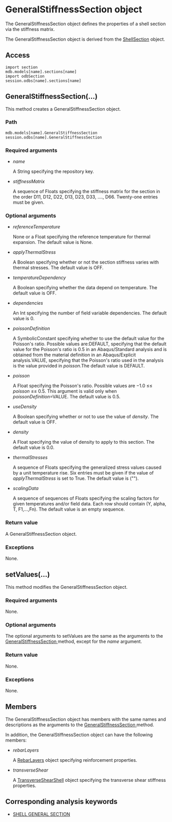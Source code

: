 # GeneralStiffnessSection object

The GeneralStiffnessSection object defines the properties of a shell section via the stiffness matrix.

The GeneralStiffnessSection object is derived from the [ShellSection](https://help.3ds.com/2022/english/DSSIMULIA_Established/SIMACAEKERRefMap/simaker-c-shellsectionpyc.htm?ContextScope=all) object.

## Access

```
import section
mdb.models[name].sections[name]
import odbSection
session.odbs[name].sections[name]
```

## GeneralStiffnessSection(...)



This method creates a GeneralStiffnessSection object.



### Path

```
mdb.models[name].GeneralStiffnessSection
session.odbs[name].GeneralStiffnessSection
```

### Required arguments

- *name*

  A String specifying the repository key.

- *stiffnessMatrix*

  A sequence of Floats specifying the stiffness matrix for the section in the order D11, D12, D22, D13, D23, D33, ...., D66. Twenty-one entries must be given.

### Optional arguments

- *referenceTemperature*

  None or a Float specifying the reference temperature for thermal expansion. The default value is None.

- *applyThermalStress*

  A Boolean specifying whether or not the section stiffness varies with thermal stresses. The default value is OFF.

- *temperatureDependency*

  A Boolean specifying whether the data depend on temperature. The default value is OFF.

- *dependencies*

  An Int specifying the number of field variable dependencies. The default value is 0.

- *poissonDefinition*

  A SymbolicConstant specifying whether to use the default value for the Poisson's ratio. Possible values are:DEFAULT, specifying that the default value for the Poisson's ratio is 0.5 in an Abaqus/Standard analysis and is obtained from the material definition in an Abaqus/Explicit analysis.VALUE, specifying that the Poisson's ratio used in the analysis is the value provided in *poisson*.The default value is DEFAULT.

- *poisson*

  A Float specifying the Poisson's ratio. Possible values are −1.0 ≤≤ *poisson* ≤≤ 0.5. This argument is valid only when *poissonDefinition*=VALUE. The default value is 0.5.

- *useDensity*

  A Boolean specifying whether or not to use the value of *density*. The default value is OFF.

- *density*

  A Float specifying the value of density to apply to this section. The default value is 0.0.

- *thermalStresses*

  A sequence of Floats specifying the generalized stress values caused by a unit temperature rise. Six entries must be given if the value of *applyThermalStress* is set to True. The default value is ("").

- *scalingData*

  A sequence of sequences of Floats specifying the scaling factors for given temperatures and/or field data. Each row should contain (Y, alpha, T, F1,...,Fn). The default value is an empty sequence.

### Return value

A GeneralStiffnessSection object.

### Exceptions

None.



## setValues(...)



This method modifies the GeneralStiffnessSection object.



### Required arguments

None.

### Optional arguments

The optional arguments to setValues are the same as the arguments to the [GeneralStiffnessSection ](https://help.3ds.com/2022/English/DSSIMULIA_Established/SIMACAEKERRefMap/simaker-c-generalstiffnesssectionpyc.htm?ContextScope=all#simaker-generalstiffnesssectiongeneralstiffnesssectionpyc)method, except for the *name* argument.

### Return value

None.

### Exceptions

None.



## Members

The GeneralStiffnessSection object has members with the same names and descriptions as the arguments to the [GeneralStiffnessSection ](https://help.3ds.com/2022/English/DSSIMULIA_Established/SIMACAEKERRefMap/simaker-c-generalstiffnesssectionpyc.htm?ContextScope=all#simaker-generalstiffnesssectiongeneralstiffnesssectionpyc)method.

In addition, the GeneralStiffnessSection object can have the following members:

- *rebarLayers*

  A [RebarLayers](https://help.3ds.com/2022/English/DSSIMULIA_Established/SIMACAEKERRefMap/simaker-c-rebarlayerspyc.htm?ContextScope=all) object specifying reinforcement properties.

- *transverseShear*

  A [TransverseShearShell](https://help.3ds.com/2022/English/DSSIMULIA_Established/SIMACAEKERRefMap/simaker-c-transverseshearshellpyc.htm?ContextScope=all) object specifying the transverse shear stiffness properties.



## Corresponding analysis keywords

- [SHELL GENERAL SECTION](https://help.3ds.com/2022/English/DSSIMULIA_Established/SIMACAEKEYRefMap/simakey-r-shellgeneralsection.htm?ContextScope=all#simakey-r-shellgeneralsection)